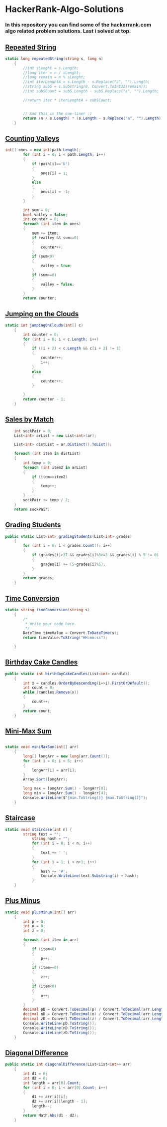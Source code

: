 # HackerRank-Algo-Solutions
### In this repository you can find some of the hackerrank.com algo related problem solutions. Last i solved at top.


## [Repeated String](https://www.hackerrank.com/challenges/repeated-string/problem)
```c#
static long repeatedString(string s, long n)
    {
        //int sLenght = s.Length;
        //long iter = n / sLenght;
        //long remain = n % sLenght;
        //int iterLenghtA = s.Length - s.Replace("a", "").Length;
        //string subS = s.Substring(0, Convert.ToInt32(remain));
        //int subSCount = subS.Length - subS.Replace("a", "").Length;

        //return iter * iterLenghtA + subSCount;


        // And this is the one-liner :)
        return (n / s.Length) * (s.Length - s.Replace("a", "").Length) + ((s.Substring(0, Convert.ToInt32(n % s.Length))).Length - (s.Substring(0, Convert.ToInt32(n % s.Length))).Replace("a", "").Length);
    }
```

## [Counting Valleys](https://www.hackerrank.com/challenges/counting-valleys/problem)

```c#
int[] ones = new int[path.Length];
        for (int i = 0; i < path.Length; i++)
        {
            if (path[i]=='U')
            {
                ones[i] = 1;
            }
            else
            {
                ones[i] = -1;
            }
        }

        int sum = 0;
        bool valley = false;
        int counter = 0;
        foreach (int item in ones)
        {
            sum += item;
            if (valley && sum==0)
            {
                counter++;
            }
            if (sum<0)
            {
                valley = true;
            }
            if (sum>=0)
            {
                valley = false;
            }
        }
        return counter;
```
## [Jumping on the Clouds](https://www.hackerrank.com/challenges/jumping-on-the-clouds/problem)

```c#
static int jumpingOnClouds(int[] c)
    {
        int counter = 0;
        for (int i = 0; i < c.Length; i++)
        {
            if ((i + 2) < c.Length && c[i + 2] != 1)
            {
                counter++;
                i++;
            }
            else
            {
                counter++;
            }

        }
        return counter - 1;
    }
```

## [Sales by Match](https://www.hackerrank.com/challenges/sock-merchant/problem)

```c#
    int sockPair = 0;
    List<int> arList = new List<int>(ar);

    List<int> distList = ar.Distinct().ToList();

    foreach (int item in distList)
    {
        int temp = 0;
        foreach (int item2 in arList)
        {
            if (item==item2)
            {
                temp++;
            }
        }
        sockPair += temp / 2;
    }
    return sockPair;
```

## [Grading Students](https://www.hackerrank.com/challenges/grading/problem)

```c#
public static List<int> gradingStudents(List<int> grades)
    {
        for (int i = 0; i < grades.Count(); i++)
        {
            if (grades[i]>37 && grades[i]%5>=3 && grades[i] % 5 != 0)
            {
                grades[i] += (5-grades[i]%5);
            }
        }
        return grades;
    }
```

## [Time Conversion](https://www.hackerrank.com/challenges/time-conversion/problem)

```c#
static string timeConversion(string s)
    {
        /*
         * Write your code here.
         */
        DateTime timeValue = Convert.ToDateTime(s);
        return timeValue.ToString("HH:mm:ss");

    }
```

## [Birthday Cake Candles](https://www.hackerrank.com/challenges/birthday-cake-candles/problem)

```c#
public static int birthdayCakeCandles(List<int> candles)
    {
        int x = candles.OrderByDescending(i=>i).FirstOrDefault();
        int count = 0;
        while (candles.Remove(x))
        {
            count++;
        }
        return count;
    }
```


## [Mini-Max Sum](https://www.hackerrank.com/challenges/mini-max-sum/problem)

```c#

static void miniMaxSum(int[] arr)
    {
        long[] longArr = new long[arr.Count()];
        for (int i = 0; i < 5; i++)
        {
            longArr[i] = arr[i];
        }
        Array.Sort(longArr);

        long max = longArr.Sum() - longArr[0];
        long min = longArr.Sum() - longArr[4];
        Console.WriteLine($"{min.ToString()} {max.ToString()}");
    }
```

## [Staircase](https://www.hackerrank.com/challenges/staircase/problem)

```c#
static void staircase(int n) {
        string text = "";
            string hash = "";
            for (int i = 0; i < n; i++)
            {
                text += ' ';
            }
            for (int i = 1; i < n+1; i++)
            {
                hash += '#';
                Console.WriteLine(text.Substring(i) + hash);
            }
    }
```

## [Plus Minus](https://www.hackerrank.com/challenges/plus-minus/problem)

```c#
static void plusMinus(int[] arr)
    {
        int p = 0;
        int n = 0;
        int z = 0;

        foreach (int item in arr)
        {
            if (item>0)
            {
                p++;
            }
            if (item==0)
            {
                z++;
            }
            if (item<0)
            {
                n++;
            }
        }
        decimal pD = Convert.ToDecimal(p) / Convert.ToDecimal(arr.Length);
        decimal nD = Convert.ToDecimal(n) / Convert.ToDecimal(arr.Length);
        decimal zD = Convert.ToDecimal(z) / Convert.ToDecimal(arr.Length);
        Console.WriteLine(pD.ToString());
        Console.WriteLine(nD.ToString());
        Console.WriteLine(zD.ToString());
    }
```

## [Diagonal Difference](https://www.hackerrank.com/challenges/diagonal-difference/problem)

```c#
public static int diagonalDifference(List<List<int>> arr)
    {
        int d1 = 0;
        int d2 = 0;
        int length = arr[0].Count;
        for (int i = 0; i < arr[0].Count; i++)
        {
            d1 += arr[i][i];
            d2 += arr[i][length - 1];
            length--;
        }
        return Math.Abs(d1 - d2);
    }
```